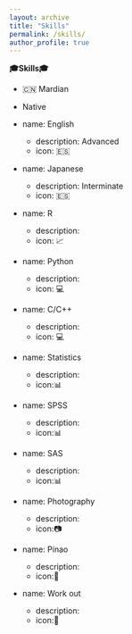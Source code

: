 ```yaml
---
layout: archive
title: "Skills"
permalink: /skills/
author_profile: true
---
```

**:mortar_board:Skills:mortar_board:**



 * :cn: Mardian
* Native
  
* name: English
  * description: Advanced
  * icon: :es:
* name: Japanese
  * description: Interminate
  * icon: :es:         
* name: R
  * description: 
  * icon: :chart_with_upwards_trend:  
* name: Python
  * description: 
  * icon: :computer:      
* name: C/C++
  * description: 
  * icon: :computer:  
* name: Statistics
  * description: 
  * icon::bar_chart:
* name: SPSS
  * description: 
  * icon::bar_chart:
* name: SAS
  * description: 
  * icon::bar_chart:      
* name: Photography
  * description: 
  * icon::camera:     
* name: Pinao
  * description: 
  * icon::musical_keyboard:   
* name: Work out
  * description: 
  * icon::muscle:






<!--{% if author.googlescholar %}
  You can also find my articles on <u><a href="{{author.googlescholar}}">my Google Scholar profile</a>.</u>
{% endif %}

{% include base_path %}

{% for post in site.publications reversed %}
  {% include archive-single.html %}
{% endfor %}--!>
